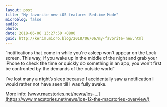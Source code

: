 ```yaml
---
layout: post
title: "My favorite new iOS feature: Bedtime Mode"
microblog: false
audio: 
photo: 
date: 2018-06-06 13:27:50 +0800
guid: http://kerim.micro.blog/2018/06/06/my-favorite-new.html
---
```

“notifications that come in while you're asleep won't appear on the Lock screen. This way, if you wake up in the middle of the night and grab your iPhone to check the time or quickly do something in an app, you won't first be confronted by the demands of the outside world” 

I’ve lost many a night’s sleep because I accidentally saw a notification I would rather not have seen till I was fully awake. 

More info:  [www.macstories.net/news/ios-...](https://www.macstories.net/news/ios-12-the-macstories-overview/)
